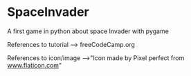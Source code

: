 # SpaceInvader
A first game in python about space Invader with pygame 

References to tutorial --> freeCodeCamp.org 

References to icon/image -->"Icon made by Pixel perfect from www.flaticon.com"
